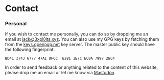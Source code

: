 # Contact

### Personal
If you wish to contact me personally, you can do so by dropping me an email at [jack@3xpl0its.xyz](mailto:jack@3xpl0its.xyz). You can also use my GPG keys by fetching them from the [keys.openpgp.net](https://keys.openpgp.org/) key server. The master public key should have the following fingerprint:

```
BD41 3743 6777 47A1 DF6C  B281 1E7C EC0A 7997 2B64
```

In order to send feedback or anything related to the content of this website, please drop me an email or let me know via [Mastodon](https://mastodon.technology/@jackcoble).